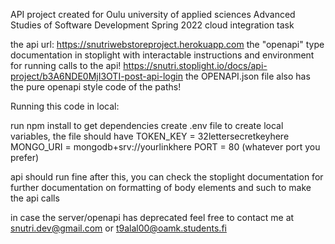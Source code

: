 API project created for Oulu university of applied sciences 
Advanced Studies of Software Development Spring 2022 cloud integration task

the api url:
https://snutriwebstoreproject.herokuapp.com
the "openapi" type documentation in stoplight with interactable instructions
and environment for running calls to the api!
https://snutri.stoplight.io/docs/api-project/b3A6NDE0MjI3OTI-post-api-login
the OPENAPI.json file also has the pure openapi style code of the paths!

Running this code in local:

run npm install to get dependencies
create .env file to create local variables, the file should have
    TOKEN_KEY = 32lettersecretkeyhere
    MONGO_URI = mongodb+srv://yourlinkhere
    PORT = 80 (whatever port you prefer)

api should run fine after this, you can check the stoplight documentation for further 
documentation on formatting of body elements and such to make the api calls

in case the server/openapi has deprecated feel free to contact me at snutri.dev@gmail.com or t9alal00@oamk.students.fi
